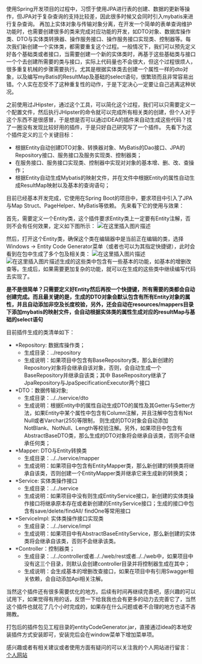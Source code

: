 
使用Spring开发项目的过程中，习惯于使用JPA进行表的创建、数据的更新等操作，但JPA对于复杂查询的支持比较差，因此很多时候又会同时引入mybatis来进行复杂查询。
再加上实体对象与传输对象分离，在开发一个简单的表单查询维护功能时，也需要创建很多的类来完成对应功能的开发，如DTO对象、数据库操作类、DTO与实体类转换器、操作服务接口、操作服务接口实现类、控制器等。每次我们新创建一个实体类，都需要重复这个过程。一般情况下，我们可以预先定义好各个基础类或者接口，当需要创建一个新的实体类时，再基于这些基础类与接口一个个去创建所需要的类与接口，实际上代码量也不会很大，但这个过程很烦人，很多重复机械的步骤需要执行。尤其是根据实体类去创建一个属性一样的dto对象，以及编写myBatis的ResultMap及基础的select语句，很繁琐而且非常容易出错。个人实在忍受不了这种重复性的动作，于是下定决心一定要让自己逃离这种状况。

之前使用过JHipster，通过这个工具，可以简化这个过程，我们可以只需要定义一个配置文件，然后执行JHipster的命令就可以完成所有相关类的创建，但个人对于这个东西不是很感冒，于是想是否可以通过IDEA的插件来自动生成这些代码？找了一圈没有发现比较好用的插件，于是只好自己研究写了一个插件。
先看下为这个插件定义的三个关键目标：
- 根据Entity自动创建DTO对象、转换器对象、MyBatis的Dao接口、JPA的Repository接口、服务接口及服务实现类、控制器类；
- 在服务接口、服务接口实现类、控制器中实现对对象的基本增、删、改、查操作；
- 根据Entity自动生成Mybatis的映射文件，并在文件中根据Entity的属性自动生成ResultMap映射以及基本的查询语句；

目前已经基本开发完成，它使用在Spring Boot的项目中，要求项目中引入了JPA与Map Struct、PageHelper、MyBatis等依赖。
先来看下它的使用与效果：

首先，需要定义一个Entity类，这个插件要求Entity类上一定要有Entity注解，否则不会有任何效果，定义如下图所示：
![在这里插入图片描述](https://img-blog.csdnimg.cn/20190716181937985.png?x-oss-process=image/watermark,type_ZmFuZ3poZW5naGVpdGk,shadow_10,text_aHR0cHM6Ly9ibG9nLmNzZG4ubmV0L2ljYXJ1c2xpdQ==,size_16,color_FFFFFF,t_70)

然后，打开这个Entity类，确保这个类在编辑器中是当前正在编辑的类，选择Windows -> Entity Code Generator菜单（或者也可以为其指定快捷键），此时会看到在包中生成了多个包及相关类：
![在这里插入图片描述](https://img-blog.csdnimg.cn/20190716181951322.png?x-oss-process=image/watermark,type_ZmFuZ3poZW5naGVpdGk,shadow_10,text_aHR0cHM6Ly9ibG9nLmNzZG4ubmV0L2ljYXJ1c2xpdQ==,size_16,color_FFFFFF,t_70)![在这里插入图片描述](https://img-blog.csdnimg.cn/20190716182004355.png?x-oss-process=image/watermark,type_ZmFuZ3poZW5naGVpdGk,shadow_10,text_aHR0cHM6Ly9ibG9nLmNzZG4ubmV0L2ljYXJ1c2xpdQ==,size_16,color_FFFFFF,t_70)生成的这些类中包含有一些基本的功能，如基本的增删改查等。生成后，如果需要更加复杂的功能，就可以在生成的这些类中继续编写代码去实现了。

**是不是很简单？只需要定义好Entity然后再按一个快捷键，所有需要的类都会自动创建完成。而且最关键的是，生成的DTO对象会默认包含有所有Entity对象的属性，并且自动添加非空及长度校验，另外，还会自动在resources/mappers目录下添加mybatis的映射文件，会自动根据实体类的属性生成对应的resultMap与基础的select语句**


目前插件生成的类清单如下：
- *Repository: 数据库操作类；
    - 生成目录：../repository
    - 生成说明：如果项目中包含有BaseRepository类，那么新创建的Repository对象将会继承自该对象，否则，会自动生成一个BaseRepository并继承自该类；其中
                BaseRepository继承了JpaRepository与JpaSpecificationExecutor两个接口
- *DTO：数据传输对象;
    - 生成目录：../../service/dto
    - 生成说明：根据Entity中的属性自动生成DTO的属性及其Getter与Setter方法，如果Entity中某个属性中包含有Column注解，并且注解中包含有Not Null或者Varchar(255)等限制，
                则生成的DTO对象会自动添加NotBlank、NotNull、Length等校验注解。另外，如果项目中包含有AbstractBaseDTO类，那么生成的DTO对象将会继承自该类，否则不会继承任何类；
- *Mapper: DTO与Entity转换类
    - 生成目录：../../service/mapper
    - 生成说明：如果项目中包含有EntityMapper类，那么新创建的转换类将继承自该类，否则创建一个EntityMapper类并继承它来生成新的转换类；    
- *Service: 实体类操作接口
    - 生成目录：../../service
    - 生成说明：如果项目中没有则生成EntityService接口，新创建的实体类操作接口将继承原本存在或者新创建的EntityService接口；生成的接口中包含有save/delete/findAll/
                findOne等常用接口
- *ServiceImpl: 实体类操作接口实现类
    - 生成目录：../../service/impl
    - 生成说明：如果项目中有AbstractBaseEntityService，那么新创建的实体类将会继承自该类，否则不会继承该类。
- *Controller：控制器类；
	- 生成目录：../../controller或者../../web/rest或者../../web中，如果项目中没有这三个目录，则默认会创建controller目录并将控制器生成在其中；
	- 生成说明：会生成基本的增删改查接口，如果在项目中有引用Swagger相关依赖，会自动添加Api相关注解。

当然这个插件还有很多需要优化的地方。后续有时间再继续完善吧，感兴趣的可以试用下，如果觉得有用的话，反馈一下给我我也会有更多的动力去完善它了，当然这个插件也就花了几个小时完成的，如果存在什么问题或者不合理的地方也请不吝赐教。

打包后的插件包见工程目录的entityCodeGenerator.jar，直接通过idea的本地安装插件方式安装即可，安装完后会在window菜单下增加菜单项。

感兴趣或者有相关建议或者使用方面有疑问的可以关注我的个人网站进行留言： [个人网站](liumoran.cn)